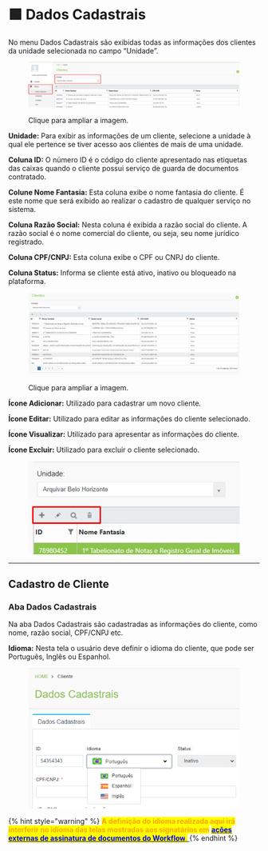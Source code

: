 # 🟩 Dados Cadastrais

No menu Dados Cadastrais são exibidas todas as informações dos clientes da unidade selecionada no campo “Unidade”.&#x20;

<figure><img src="../.gitbook/assets/clientes8.png" alt=""><figcaption><p>Clique para ampliar a imagem.</p></figcaption></figure>

**Unidade:** Para exibir as informações de um cliente, selecione a unidade à qual ele pertence se tiver acesso aos clientes de mais de uma unidade. &#x20;

**Coluna ID:** O número ID é o código do cliente apresentado nas etiquetas das caixas quando o cliente possui serviço de guarda de documentos contratado.&#x20;

**Colune Nome Fantasia:** Esta coluna exibe o nome fantasia do cliente. É este nome que será exibido ao realizar o cadastro de qualquer serviço no sistema.  &#x20;

**Coluna Razão Social:** Nesta coluna é exibida a razão social do cliente. A razão social é o nome comercial do cliente, ou seja, seu nome jurídico registrado.&#x20;

**Coluna CPF/CNPJ:** Esta coluna exibe o CPF ou CNPJ do cliente.&#x20;

**Coluna Status:** Informa se cliente está ativo, inativo ou bloqueado na plataforma. &#x20;

<figure><img src="../.gitbook/assets/clientes1.png" alt=""><figcaption><p>Clique para ampliar a imagem.</p></figcaption></figure>

**Ícone Adicionar:** Utilizado para cadastrar um novo cliente.&#x20;

**Ícone Editar:** Utilizado para editar as informações do cliente selecionado.&#x20;

**Ícone Visualizar:** Utilizado para apresentar as informações do cliente. &#x20;

**Ícone Excluir:** Utilizado para excluir o cliente selecionado.&#x20;

<figure><img src="../.gitbook/assets/clientes2 (1).png" alt=""><figcaption></figcaption></figure>

***

## Cadastro de Cliente

### Aba Dados Cadastrais

Na aba Dados Cadastrais são cadastradas as informações do cliente, como nome, razão social, CPF/CNPJ etc.

**Idioma:** Nesta tela o usuário deve definir o idioma do cliente, que pode ser Português, Inglês ou Espanhol.&#x20;

<figure><img src="../.gitbook/assets/image (5) (1).png" alt=""><figcaption></figcaption></figure>

{% hint style="warning" %}
<mark style="color:orange;">**A definição do idioma realizada aqui irá interferir no idioma das telas mostradas aos signatários em**</mark> [<mark style="color:blue;">**ações externas de assinatura de documentos do Workflow**</mark><mark style="color:orange;">**.**</mark> ](../workflow/atividades/aba-minhas-atividades/executando-um-fluxo.md#5.-acoes-de-assinatura)
{% endhint %}
